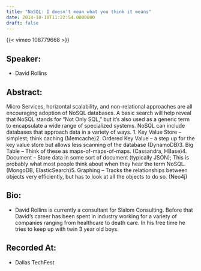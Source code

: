 ```yaml
---
title: "NoSQL: I doesn’t mean what you think it means"
date: 2014-10-10T11:22:54.0000000
draft: false
---
```


{{< vimeo 108779668 >}}

## Speaker:

 - David Rollins

## Abstract:

<p>Micro Services, horizontal scalability, and non-relational approaches are all encouraging adoption of NoSQL databases. A basic search will help reveal that NoSQL stands for “Not Only SQL,” but it’s also used as a generic term to encapsulate a wide range of specialized systems. NoSQL can include databases that approach data in a variety of ways. 1.	Key Value Store – simplest; think caching (Memcache)2.	Ordered Key Value – a step up for the key value store but allows less scanning of the database (DynamoDB)3.	Big Table – Think of these as maps-of-maps-of-maps. (Cassandra, HBase)4.	Document – Store data in some sort of document (typically JSON); This is probably what most people think about when they hear the term NoSQL. (MongoDB, ElasticSearch)5. Graphing – Tracks the relationships between objects very efficiently, but has to look at all the objects to do so. (Neo4j)</p>

## Bio:

 - <p>David Rollins is currently a consultant for Slalom Consulting. Before that David’s career has been spent in industry working for a variety of companies ranging from healthcare to death care. In his free time he tries to keep up with twin 3 year old boys.</p>

## Recorded At:

 - Dallas TechFest

